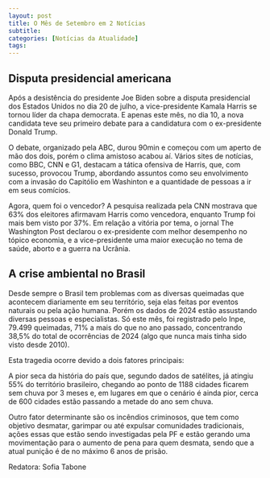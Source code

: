 ```yaml
---
layout: post
title: O Mês de Setembro em 2 Notícias
subtitle:
categories: [Notícias da Atualidade]
tags:
---
```


## Disputa presidencial americana

Após a desistência do presidente Joe Biden sobre a disputa presidencial dos Estados Unidos no dia 20 de julho, a vice-presidente Kamala Harris se tornou líder da chapa democrata. E apenas este mês, no dia 10, a nova candidata teve seu primeiro debate para a candidatura com o ex-presidente Donald Trump.

O debate, organizado pela ABC, durou 90min e começou com um aperto de mão dos dois, porém o clima amistoso acabou aí. Vários sites de notícias, como BBC, CNN e G1, destacam a tática ofensiva de Harris, que, com sucesso, provocou Trump, abordando assuntos como seu envolvimento com a invasão do Capitólio em Washinton e a quantidade de pessoas a ir em seus comícios.

Agora, quem foi o vencedor? A pesquisa realizada pela CNN mostrava que 63% dos eleitores afirmavam Harris como vencedora, enquanto Trump foi mais bem visto por 37%. Em relação a vitória por tema, o jornal The Washington Post declarou o ex-presidente com melhor desempenho no tópico economia, e a vice-presidente uma maior execução no tema de saúde, aborto e a guerra na Ucrânia.

## A crise ambiental no Brasil

Desde sempre o Brasil tem problemas com as diversas queimadas que acontecem diariamente em seu território, seja elas feitas por eventos naturais ou pela ação humana. Porém os dados de 2024 estão assustando diversas pessoas e especialistas. Só este mês, foi registrado pelo Inpe, 79.499 queimadas, 71% a mais do que no ano passado, concentrando 38,5% do total de ocorrências de 2024 (algo que nunca mais tinha sido visto desde 2010).

Esta tragedia ocorre devido a dois fatores principais:

 A pior seca da história do país que, segundo dados de satélites, já atingiu 55% do território brasileiro, chegando ao ponto de 1188 cidades ficarem sem chuva por 3 meses e, em lugares em que o cenário é ainda pior, cerca de 600 cidades estão passando a metade do ano sem chuva.

Outro fator determinante são os incêndios criminosos, que tem como objetivo desmatar, garimpar ou até expulsar comunidades tradicionais, ações essas que estão sendo investigadas pela PF e estão gerando uma movimentação para o aumento de pena para quem desmata, sendo que a atual punição é de no máximo 6 anos de prisão.

Redatora: Sofia Tabone
